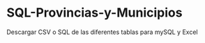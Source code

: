 SQL-Provincias-y-Municipios
===========================

Descargar CSV o SQL de las diferentes tablas para mySQL y Excel
